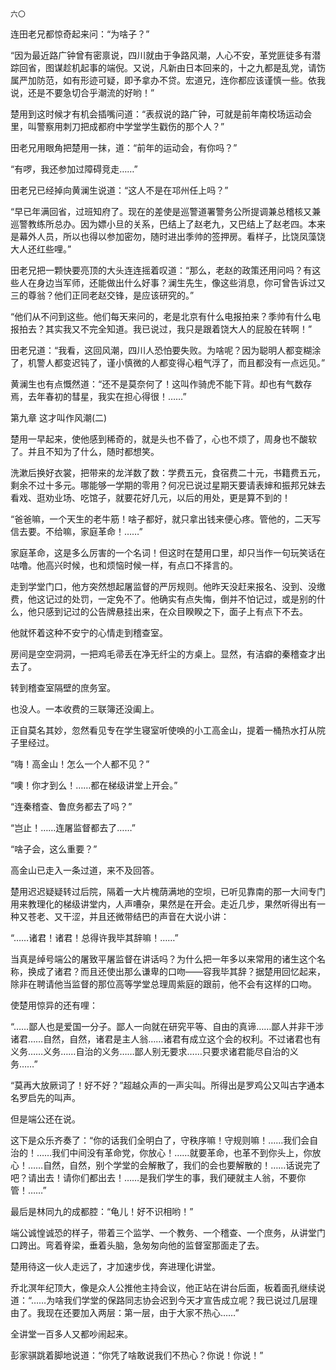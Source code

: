     六〇 

   连田老兄都惊奇起来问：“为啥子？”

   “因为最近路广钟曾有密禀说，四川就由于争路风潮，人心不安，革党匪徒多有潜踪回省，图谋趁机起事的端倪。又说，凡新由日本回来的，十之九都是乱党，请饬属严加防范，如有形迹可疑，即予拿办不贷。宏道兄，连你都应该谨慎一些。依我说，还是不要急切合乎潮流的好哟！”

   楚用到这时候才有机会插嘴问道：“表叔说的路广钟，可就是前年南校场运动会里，叫警察用刺刀把成都府中学堂学生戳伤的那个人？”

   田老兄用眼角把楚用一抹，道：“前年的运动会，有你吗？”

   “有啰，我还参加过障碍竞走……”

   田老兄已经掉向黄澜生说道：“这人不是在邛州任上吗？”

   “早已年满回省，过班知府了。现在的差使是巡警道署警务公所提调兼总稽核又兼巡警教练所总办。因为嫖小旦的关系，巴结上了赵老九，又巴结上了赵老四。本来是幕外人员，所以也得以参加密勿，随时进出季帅的签押房。看样子，比饶凤藻饶大人还红些哩。”

   田老兄把一颗快要亮顶的大头连连摇着叹道：“那么，老赵的政策还用问吗？有这些人在身边当军师，还能做出什么好事？澜生先生，像这些消息，你可曾告诉过又三的尊翁？他们正同老赵交锋，是应该研究的。”

   “他们从不问到这些。他们每天来问的，老是北京有什么电报拍来？季帅有什么电报拍去？其实我又不完全知道。我已说过，我只是跟着饶大人的屁股在转啊！”

   田老兄道：“我看，这回风潮，四川人恐怕要失败。为啥呢？因为聪明人都变糊涂了，机警人都变迟钝了，谨小慎微的人都变得心粗气浮了，而且都没有一点远见。”

   黄澜生也有点慨然道：“还不是莫奈何了！这叫作骑虎不能下背。却也有气数存焉，去年春初的彗星，我实在担心得很！……”

   第九章 这才叫作风潮(二)

   楚用一早起来，使他感到稀奇的，就是头也不昏了，心也不烦了，周身也不酸软了。并且不知为了什么，随时都想笑。

   洗漱后换好衣裳，把带来的龙洋数了数：学费五元，食宿费二十元，书籍费五元，剩余不过十多元。哪能够一学期的零用？何况已说过星期天要请表婶和振邦兄妹去看戏、逛劝业场、吃馆子，就要花好几元，以后的用处，更是算不到的！

   “爸爸嘛，一个天生的老牛筋！啥子都好，就只拿出钱来便心疼。管他的，二天写信去要。不给嘛，家庭革命！……”

   家庭革命，这是多么厉害的一个名词！但这时在楚用口里，却只当作一句玩笑话在咕噜。他高兴时候，也和烦恼时候一样，有点口不择言的。

   走到学堂门口，他方突然想起屠监督的严厉规则。他昨天没赶来报名、没到、没缴费，他这记过的处罚，一定免不了。他确实有点失悔，倒并不怕记过，或是别的什么，他只感到记过的公告牌悬挂出来，在众目睽睽之下，面子上有点下不去。

   他就怀着这种不安宁的心情走到稽查室。

   房间是空空洞洞，一把鸡毛帚丢在净无纤尘的方桌上。显然，有洁癖的秦稽查才出去了。

   转到稽查室隔壁的庶务室。

   也没人。一本收费的三联簿还没阖上。

   正自莫名其妙，忽然看见专在学生寝室听使唤的小工高金山，提着一桶热水打从院子里经过。

   “嗨！高金山！怎么一个人都不见？”

   “噢！你才到么！……都在梯级讲堂上开会。”

   “连秦稽查、鲁庶务都去了吗？”

   “岂止！……连屠监督都去了……”

   “啥子会，这么重要？”

   高金山已走入一条过道，来不及回答。

   楚用迟迟疑疑转过后院，隔着一大片槐荫满地的空坝，已听见靠南的那一大间专门用来教理化的梯级讲堂内，人声嘈杂，果然是在开会。走近几步，果然听得出有一种又苍老、又干涩，并且还微带结巴的声音在大说小讲：

   “……诸君！诸君！总得许我毕其辞嘛！……”

   当真是绰号端公的屠致平屠监督在讲话吗？为什么把一年多以来常用的诸生这个名称，换成了诸君？而且还使出那么谦卑的口吻——容我毕其辞？据楚用回忆起来，除非在聘请他当监督的那位高等学堂总理周紫庭的跟前，他不会有这样的口吻。

   使楚用惊异的还有哩：

   “……鄙人也是爱国一分子。鄙人一向就在研究平等、自由的真谛……鄙人并非干涉诸君……自然，自然，诸君是主人翁……诸君有成立这个会的权利。不过诸君也有义务……义务……自治的义务……鄙人别无要求……只要求诸君能尽自治的义务……”

   “莫再大放厥词了！好不好？”超越众声的一声尖叫。所得出是罗鸡公又叫古字通本名罗启先的叫声。

   但是端公还在说。

   这下是众乐齐奏了：“你的话我们全明白了，守秩序嘛！守规则嘛！……我们会自治的！……我们中间没有革命党，你放心！……就要革命，也革不到你头上，你放心！……自然，自然，别个学堂的会解散了，我们的会也要解散的！……话说完了吧？请出去！请你们都出去！……是我们学生的事，我们硬就主人翁，不要你管！……”

   最后是林同九的成都腔：“龟儿！好不识相哟！”

   端公诚惶诚恐的样子，带着三个监学、一个教务、一个稽查、一个庶务，从讲堂门口跨出。弯着脊梁，垂着头脑，急匆匆向他的监督室那面走了去。

   楚用待这一伙人走远了，才加速步伐，奔进理化讲堂。

   乔北溟年纪顶大，像是众人公推他主持会议，他正站在讲台后面，板着面孔继续说道：“……为啥我们学堂的保路同志协会迟到今天才宣告成立呢？我已说过几层理由了。我现在还要加入两层：第一层，由于大家不热心……”

   全讲堂一百多人又都吵闹起来。

   彭家骐跳着脚地说道：“你凭了啥敢说我们不热心？你说！你说！”

